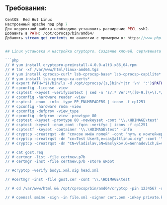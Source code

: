 ## Требования:

```php
CentOS  Red Hut Linux
Настроенный apache под php 7
Для корректной работы необходимо установить расширение PECL ssh2.
Добавить в PATH: /opt/cprocsp/bin/amd64/
Добавить stream_get_contents по аналогии с примером в: https://www.php.net/manual/en/function.ssh2-exec.php


## Linux установка и настройка cryptopro. Создание ключей, сертивиката + подписание XML документа

```php
// # yum install cryptopro-preinstall-4.0.0-alt3.x86_64.rpm
// # tar -xf /var/www/html/linux-amd64.tgz
// # yum install cprocsp-curl* lsb-cprocsp-base* lsb-cprocsp-capilite* lsb-cprocsp-kc1* lsb-cprocsp-rdr-64*
// # yum install lsb-cprocsp-ca-certs*
// # export PATH="$(/bin/ls -d /opt/cprocsp/{s,}bin/*|tr '\n' ':')$PATH"
// # cpconfig -license -view
// # csptest -keyset -verifycontext | sed -n 's/.* Ver:*\([0-9.]\+\).*/\1/p'
// # cpconfig -hardware reader -view
// # csptest -enum -info -type PP_ENUMREADERS | iconv -f cp1251
// # cpconfig -hardware rndm -view
// # cpconfig -defprov -view_type
// # cpconfig -defprov -view -provtype 80
// # csptest -keyset -provtype 80 -newkeyset -cont '\\.\HDIMAGE\test'
// # csptest -keyset -enum_cont -fqcn -verifyc | iconv -f cp1251
// # csptestf -keyset -container '\\.\HDIMAGE\test' -info
// # cryptcp -creatrqst -dn "список имён полей" -cont 'путь к контейнеру' <название_файла>.csr
// # cryptcp -creatrqst -dn "cn=Test User5,e=cas@altlinux.org" -cont '\\.\HDIMAGE\test' gost.csr
// # cryptcp -creatrqst -dn "CN=Vladislav,SN=Baslykov,G=Gennadevich,E=vladgplanet@gmail.com,SNILS=12279543265,INN=007730230585,C=RU,S=77 Москва,L=Москва,street=Чечерский пр-д 104 кв.92,O=МНН,OU=Секретариат по МНН,T=Программист,OGRN=1177746207000" -provtype 80 -nokeygen -cont '\\.\HDIMAGE\test' -certusage "1.3.6.1.5.5.7.3.3,1.3.6.1.4.1.311.10.3.12" gost.req

// # cat gost.req
// # certmgr -list -file certnew.p7b
// # certmgr -inst -file certnew.p7b -store uRoot

// #cryptcp -verify body1.xml.sig head.xml

// #certmgr -inst -file gost.cer -cont '\\.\HDIMAGE\test

// # cd /var/www/html && /opt/cprocsp/bin/amd64/cryptcp -pin 1234567 -sign -dn E=vladgplanet@gmail.com body.xml

// # openssl smime -sign -in file.xml -signer cert.pem -inkey private.key -out file_signed.xml -outform PEM
```